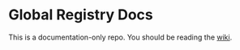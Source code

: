 Global Registry Docs
====================

This is a documentation-only repo. You should be reading the [wiki](https://github.com/CruGlobal/global_registry/wiki).

